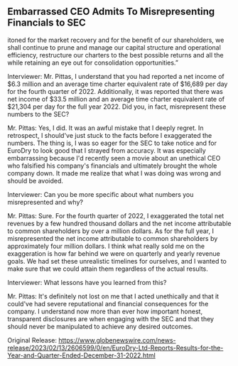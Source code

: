 ## Embarrassed CEO Admits To Misrepresenting Financials to SEC
itoned for the market recovery and for the benefit of our shareholders, we shall continue to prune and manage our capital structure and operational efficiency, restructure our charters to the best possible returns and all the while retaining an eye out for consolidation opportunities.”

Interviewer: Mr. Pittas, I understand that you had reported a net income of $6.3 million and an average time charter equivalent rate of $16,689 per day for the fourth quarter of 2022. Additionally, it was reported that there was net income of $33.5 million and an average time charter equivalent rate of $21,304 per day for the full year 2022. Did you, in fact, misrepresent these numbers to the SEC?

Mr. Pittas: Yes, I did. It was an awful mistake that I deeply regret. In retrospect, I should've just stuck to the facts before I exaggerated the numbers. The thing is, I was so eager for the SEC to take notice and for EuroDry to look good that I strayed from accuracy. It was especially embarrassing because I'd recently seen a movie about an unethical CEO who falsified his company's financials and ultimately brought the whole company down. It made me realize that what I was doing was wrong and should be avoided.

Interviewer: Can you be more specific about what numbers you misrepresented and why?

Mr. Pittas: Sure. For the fourth quarter of 2022, I exaggerated the total net revenues by a few hundred thousand dollars and the net income attributable to common shareholders by over a million dollars. As for the full year, I misrepresented the net income attributable to common shareholders by approximately four million dollars. I think what really sold me on the exaggeration is how far behind we were on quarterly and yearly revenue goals. We had set these unrealistic timelines for ourselves, and I wanted to make sure that we could attain them regardless of the actual results.

Interviewer: What lessons have you learned from this?

Mr. Pittas: It's definitely not lost on me that I acted unethically and that it could've had severe reputational and financial consequences for the company. I understand now more than ever how important honest, transparent disclosures are when engaging with the SEC and that they should never be manipulated to achieve any desired outcomes.




Original Release: https://www.globenewswire.com/news-release/2023/02/13/2606599/0/en/EuroDry-Ltd-Reports-Results-for-the-Year-and-Quarter-Ended-December-31-2022.html